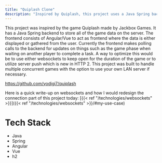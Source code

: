 ```yaml
---
title: "Quiplash Clone"
description: "Inspired by Quiplash, this project uses a Java Spring backend and Angular/Vue frontend to manage multiplayer games with server-side data handling. Current polling mechanisms could be optimized with WebSockets or HTTP/2 server push for real-time updates."
---
```


This project was inspired by the game Quiplash made by Jackbox Games.
It has a Java Spring backend to store all of the game data on the server.
The frontend consists of Angular/Vue to act as frontend where the data is either displayed or gathered from the user.
Currently the frontend makes polling calls to the backend for updates on things such as the game phase when waiting on another player to complete a task.
A way to optimize this would be to use either websockets to keep open for the duration of the game or to utilize server push which is new in HTTP 2.
This project was built to handle multiple concurrent games with the option to use your own LAN server if necessary.

https://github.com/yodigi7/quiplash

Here is a quick write-up on websockets and how I would redesign the connection part of this project today: [{{< ref "/technologies/websockets" >}}]({{< ref "/technologies/websockets" >}}/#my-use-case)

# Tech Stack

* Java
* Spring
* Angular
* Vue
* h2
